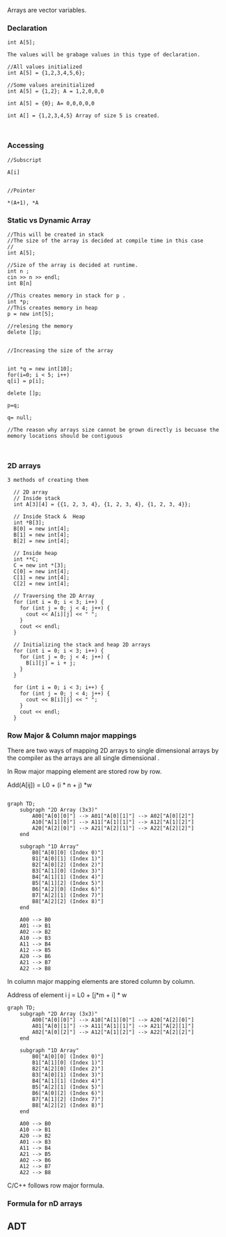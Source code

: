 
Arrays are vector variables. 

### Declaration 

```
int A[5];

The values will be grabage values in this type of declaration. 

//All values initialized
int A[5] = {1,2,3,4,5,6};

//Some values areinitialized 
int A[5] = {1,2}; A = 1,2,0,0,0

int A[5] = {0}; A= 0,0,0,0,0

int A[] = {1,2,3,4,5} Array of size 5 is created. 



```

### Accessing 

```
//Subscript

A[i]


//Pointer

*(A+1), *A
```


### Static vs Dynamic Array

```
//This will be created in stack 
//The size of the array is decided at compile time in this case
//
int A[5];

//Size of the array is decided at runtime. 
int n ; 
cin >> n >> endl;
int B[n]

//This creates memory in stack for p . 
int *p;
//This creates memory in heap 
p = new int[5];

//relesing the memory
delete []p;


//Increasing the size of the array 


int *q = new int[10];
for(i=0; i < 5; i++)
q[i] = p[i];

delete []p;

p=q;

q= null;

//The reason why arrays size cannot be grown directly is becuase the memory locations should be contiguous



```


### 2D arrays

```
3 methods of creating them 

  // 2D array
  // Inside stack
  int A[3][4] = {{1, 2, 3, 4}, {1, 2, 3, 4}, {1, 2, 3, 4}};

  // Inside Stack &  Heap
  int *B[3];
  B[0] = new int[4];
  B[1] = new int[4];
  B[2] = new int[4];

  // Inside heap
  int **C;
  C = new int *[3];
  C[0] = new int[4];
  C[1] = new int[4];
  C[2] = new int[4];

  // Traversing the 2D Array
  for (int i = 0; i < 3; i++) {
    for (int j = 0; j < 4; j++) {
      cout << A[i][j] << " ";
    }
    cout << endl;
  }

  // Initializing the stack and heap 2D arrays
  for (int i = 0; i < 3; i++) {
    for (int j = 0; j < 4; j++) {
      B[i][j] = i + j;
    }
  }

  for (int i = 0; i < 3; i++) {
    for (int j = 0; j < 4; j++) {
      cout << B[i][j] << " ";
    }
    cout << endl;
  }

```



### Row Major & Column major mappings

There are two ways of mapping 2D arrays to single dimensional arrays by the compiler as the arrays are all single dimensional . 

In Row major mapping element are stored row by row. 

Add(A[ij]) = L0 + (i * n  + j) *w


```mermaid

graph TD;
    subgraph "2D Array (3x3)"
        A00["A[0][0]"] --> A01["A[0][1]"] --> A02["A[0][2]"]
        A10["A[1][0]"] --> A11["A[1][1]"] --> A12["A[1][2]"]
        A20["A[2][0]"] --> A21["A[2][1]"] --> A22["A[2][2]"]
    end

    subgraph "1D Array"
        B0["A[0][0] (Index 0)"]
        B1["A[0][1] (Index 1)"]
        B2["A[0][2] (Index 2)"]
        B3["A[1][0] (Index 3)"]
        B4["A[1][1] (Index 4)"]
        B5["A[1][2] (Index 5)"]
        B6["A[2][0] (Index 6)"]
        B7["A[2][1] (Index 7)"]
        B8["A[2][2] (Index 8)"]
    end

    A00 --> B0
    A01 --> B1
    A02 --> B2
    A10 --> B3
    A11 --> B4
    A12 --> B5
    A20 --> B6
    A21 --> B7
    A22 --> B8

```


In column major mapping elements are stored column by column. 

Address of element i j = L0 + [j*m + i] * w

```mermaid
graph TD;
    subgraph "2D Array (3x3)"
        A00["A[0][0]"] --> A10["A[1][0]"] --> A20["A[2][0]"]
        A01["A[0][1]"] --> A11["A[1][1]"] --> A21["A[2][1]"]
        A02["A[0][2]"] --> A12["A[1][2]"] --> A22["A[2][2]"]
    end

    subgraph "1D Array"
        B0["A[0][0] (Index 0)"]
        B1["A[1][0] (Index 1)"]
        B2["A[2][0] (Index 2)"]
        B3["A[0][1] (Index 3)"]
        B4["A[1][1] (Index 4)"]
        B5["A[2][1] (Index 5)"]
        B6["A[0][2] (Index 6)"]
        B7["A[1][2] (Index 7)"]
        B8["A[2][2] (Index 8)"]
    end

    A00 --> B0
    A10 --> B1
    A20 --> B2
    A01 --> B3
    A11 --> B4
    A21 --> B5
    A02 --> B6
    A12 --> B7
    A22 --> B8

```


C/C++ follows row major formula. 

### Formula for nD arrays





## ADT


